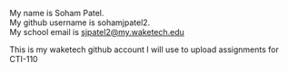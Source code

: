 My name is Soham Patel.   	
My github username is sohamjpatel2.  
My school email is sjpatel2@my.waketech.edu   

This is my waketech github account I will use to upload assignments for CTI-110

